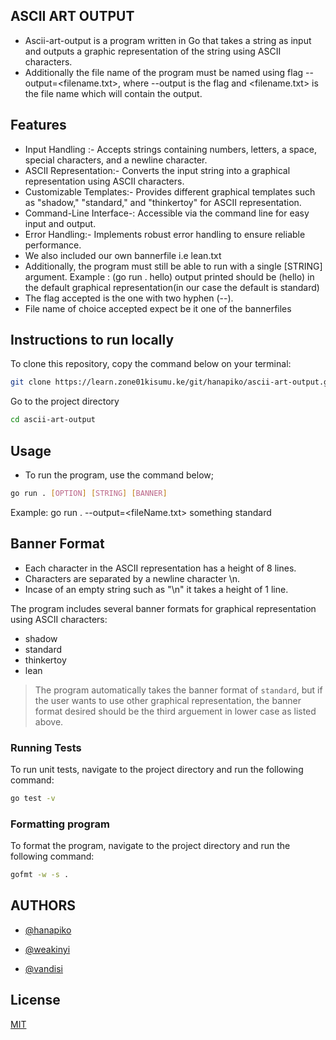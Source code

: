 ## ASCII ART OUTPUT
* Ascii-art-output is a program written in Go that takes a string as input and outputs a graphic representation of the string using ASCII characters.
* Additionally the file name of the program must be named using flag --output=<filename.txt>, where --output is the flag and <filename.txt> is the file name which will contain the output.

## Features ##
* Input Handling :-  Accepts strings containing numbers, letters, a space, special characters, and a newline character.
* ASCII Representation:- Converts the input string into a graphical representation using ASCII characters.
* Customizable Templates:- Provides different graphical templates such as "shadow," "standard," and "thinkertoy" for ASCII representation.
* Command-Line Interface-: Accessible via the command line for easy input and output.
* Error Handling:- Implements robust error handling to ensure reliable performance.
* We also included our own bannerfile i.e lean.txt
* Additionally, the program must still be able to run with a single [STRING] argument.  Example : (go run . hello) output printed should be (hello) in the default graphical representation(in our case the default is standard)
* The flag accepted is the one with two hyphen (--).
* File name of choice accepted expect be it one of the bannerfiles
## Instructions to run locally

To clone this repository, copy the command below on your terminal:

```bash
git clone https://learn.zone01kisumu.ke/git/hanapiko/ascii-art-output.git
```

Go to the project directory
```bash
cd ascii-art-output
```
## Usage
- To run the program, use the command below;
```bash
go run . [OPTION] [STRING] [BANNER]
```
Example: go run . --output=<fileName.txt> something standard


## Banner Format
* Each character in the ASCII representation has a height of 8 lines.
* Characters are separated by a newline character \n.
* Incase of an empty string such as "\n" it takes a height of 1 line.

The program includes several banner formats for graphical representation using ASCII characters:

* shadow
* standard
* thinkertoy
* lean

>  The program automatically takes the banner format of `standard`, but if the user wants to use other graphical representation, the banner format desired should be the third arguement in lower case as listed above.

### Running Tests
To run unit tests, navigate to the project directory and run the following command:
```bash
go test -v
```

### Formatting program
To format the program, navigate to the project directory and run the following command:
```bash
gofmt -w -s .
```

## AUTHORS
- [@hanapiko](https://learn.zone01kisumu.ke/git/hanapiko)

- [@weakinyi](https://learn.zone01kisumu.ke/git/weakinyi)

- [@vandisi](https://learn.zone01kisumu.ke/git/vandisi)

## License

[MIT](https://choosealicense.com/licenses/mit/)
